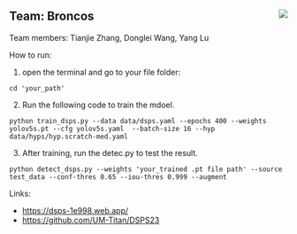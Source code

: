 ## Team: Broncos <img align="right" src="https://user-images.githubusercontent.com/95270677/221381417-168eae3f-0cab-4c93-bdad-7d692ec511f3.png">

Team members: Tianjie Zhang, Donglei Wang, Yang Lu


How to run:
1. open the terminal and go to your file folder:

```
cd 'your_path'
```

2. Run the following code to train the mdoel. 

```
python train_dsps.py --data data/dsps.yaml --epochs 400 --weights yolov5s.pt --cfg yolov5s.yaml  --batch-size 16 --hyp data/hyps/hyp.scratch-med.yaml
```

3. After training, run the detec.py to test the result.

```
python detect_dsps.py --weights 'your_trained .pt file path' --source test_data --conf-thres 0.65 --iou-thres 0.999 --augment
```


Links: 
- https://dsps-1e998.web.app/
- https://github.com/UM-Titan/DSPS23



